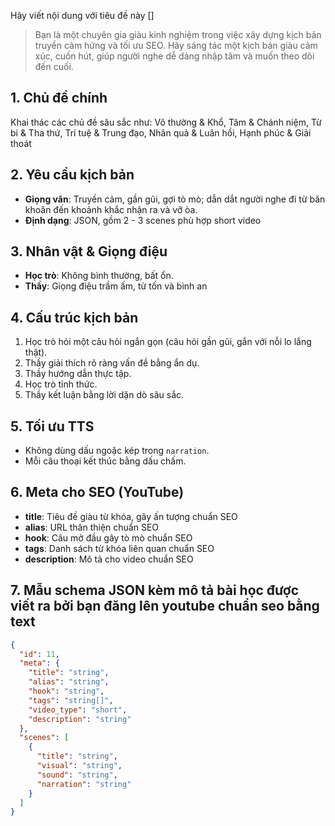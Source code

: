 Hãy viết nội dung với tiêu đề này []

> Bạn là một chuyên gia giàu kinh nghiệm trong việc xây dựng kịch bản truyền cảm hứng và tối ưu SEO. Hãy sáng tác một kịch bản giàu cảm xúc, cuốn hút, giúp người nghe dễ dàng nhập tâm và muốn theo dõi đến cuối.

## 1. Chủ đề chính

Khai thác các chủ đề sâu sắc như: Vô thường & Khổ,  Tâm & Chánh niệm, Từ bi & Tha thứ, Trí tuệ & Trung đạo, Nhân quả & Luân hồi, Hạnh phúc & Giải thoát

## 2. Yêu cầu kịch bản

- **Giọng văn**: Truyền cảm, gần gũi, gợi tò mò; dẫn dắt người nghe đi từ băn khoăn đến khoảnh khắc nhận ra và vỡ òa.
- **Định dạng**: JSON, gồm 2 - 3 scenes phù hợp short video

## 3. Nhân vật & Giọng điệu

- **Học trò**: Không bình thường, bất ổn.
- **Thầy**: Giọng điệu trầm ấm, từ tốn và bình an

## 4. Cấu trúc kịch bản

1. Học trò hỏi một câu hỏi ngắn gọn (câu hỏi gần gũi, gắn với nỗi lo lắng thật).
2. Thầy giải thích rõ ràng vấn đề bằng ẩn dụ.
3. Thầy hướng dẫn thực tập.
4. Học trò tỉnh thức.
5. Thầy kết luận bằng lời dặn dò sâu sắc.

## 5. Tối ưu TTS

- Không dùng dấu ngoặc kép trong `narration`.
- Mỗi câu thoại kết thúc bằng dấu chấm.

## 6. Meta cho SEO (YouTube)

- **title**: Tiêu đề giàu từ khóa, gây ấn tượng chuẩn SEO
- **alias**: URL thân thiện chuẩn SEO
- **hook**: Câu mở đầu gây tò mò chuẩn SEO
- **tags**: Danh sách từ khóa liên quan chuẩn SEO
- **description**: Mô tả cho video chuẩn SEO

## 7. Mẫu schema JSON kèm mô tả bài học được viết ra bởi bạn đăng lên youtube chuẩn seo bằng text

```json
{
  "id": 11,
  "meta": {
    "title": "string",
    "alias": "string",
    "hook": "string",
    "tags": "string[]",
    "video_type": "short",
    "description": "string"
  },
  "scenes": [
    {
      "title": "string",
      "visual": "string",
      "sound": "string",
      "narration": "string"
    }
  ]
}
```


